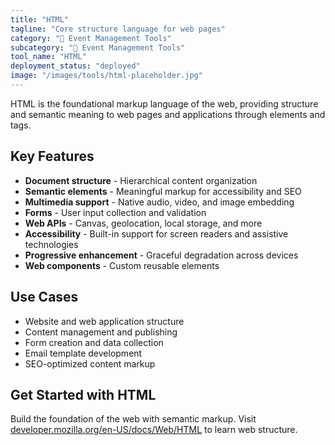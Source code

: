 ```yaml
---
title: "HTML"
tagline: "Core structure language for web pages"
category: "🎪 Event Management Tools"
subcategory: "🎪 Event Management Tools"
tool_name: "HTML"
deployment_status: "deployed"
image: "/images/tools/html-placeholder.jpg"
---
```

HTML is the foundational markup language of the web, providing structure and semantic meaning to web pages and applications through elements and tags.

## Key Features

- **Document structure** - Hierarchical content organization
- **Semantic elements** - Meaningful markup for accessibility and SEO
- **Multimedia support** - Native audio, video, and image embedding
- **Forms** - User input collection and validation
- **Web APIs** - Canvas, geolocation, local storage, and more
- **Accessibility** - Built-in support for screen readers and assistive technologies
- **Progressive enhancement** - Graceful degradation across devices
- **Web components** - Custom reusable elements

## Use Cases

- Website and web application structure
- Content management and publishing
- Form creation and data collection
- Email template development
- SEO-optimized content markup

## Get Started with HTML

Build the foundation of the web with semantic markup. Visit [developer.mozilla.org/en-US/docs/Web/HTML](https://developer.mozilla.org/en-US/docs/Web/HTML) to learn web structure.
